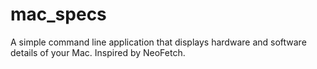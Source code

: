 # mac_specs
A simple command line application that displays hardware and software details of your Mac. Inspired by NeoFetch.
